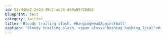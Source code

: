 ```yaml
---
id: 51ed46e2-2e2d-49d7-ad7e-889a89f20d54
blueprint: text
category: twitter
title: 'Bloody trailing slash. #BangingHeadAgainstWall'
caption: 'Bloody trailing slash. <span class="hashtag hashtag_local">#<a href="http://tweettemp.darylchymko.ca/?tag=bangingheadagainstwall">BangingHeadAgainstWall</a>'
---
```

